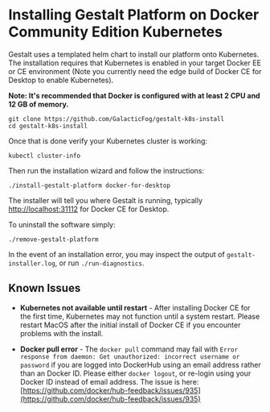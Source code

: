# Installing Gestalt Platform on Docker Community Edition Kubernetes

Gestalt uses a templated helm chart to install our platform onto Kubernetes.  The installation requires that Kubernetes is enabled in your target Docker EE or CE environment (Note you currently need the edge build of Docker CE for Desktop to enable Kubernetes).

**Note: It's recommended that Docker is configured with at least 2 CPU and 12 GB of memory.**

```
git clone https://github.com/GalacticFog/gestalt-k8s-install
cd gestalt-k8s-install
```

Once that is done verify your Kubernetes cluster is working:

```
kubectl cluster-info
```

Then run the installation wizard and follow the instructions:
```
./install-gestalt-platform docker-for-desktop
```
The installer will tell you where Gestalt is running, typically [http://localhost:31112](http://localhost:31112) for Docker CE for Desktop.

To uninstall the software simply:
```
./remove-gestalt-platform
```

In the event of an installation error, you may inspect the output of `gestalt-installer.log`, or run `./run-diagnostics`.

## Known Issues

* **Kubernetes not available until restart** - After installing Docker CE for the first time, Kubernetes may not function until a system restart.  Please restart MacOS after the initial install of Docker CE if you encounter problems with the install.

* **Docker pull error** - The `docker pull` command may fail with `Error response from daemon: Get unauthorized: incorrect username or password` if you are logged into DockerHub using an email address rather than an Docker ID.  Please either `docker logout`, or re-login using your Docker ID instead of email address.  The issue is here: [https://github.com/docker/hub-feedback/issues/935](https://github.com/docker/hub-feedback/issues/935)
